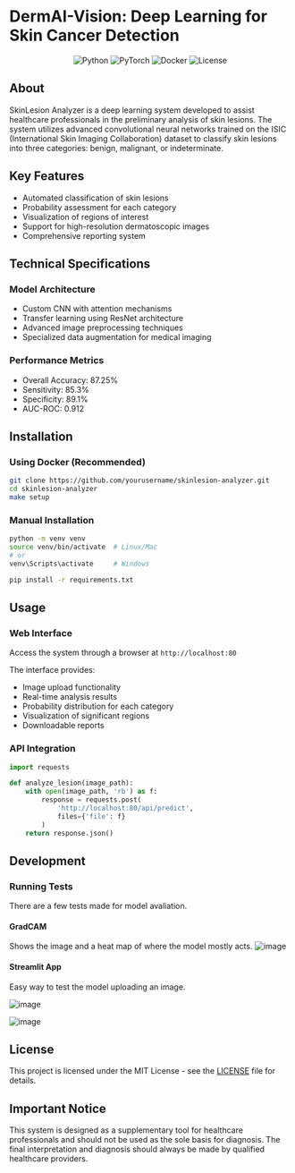 # DermAI-Vision: Deep Learning for Skin Cancer Detection

<div align="center">

![Python](https://img.shields.io/badge/Python-3.10-blue.svg)
![PyTorch](https://img.shields.io/badge/PyTorch-2.0-red.svg)
![Docker](https://img.shields.io/badge/Docker-20.10-blue.svg)
![License](https://img.shields.io/badge/license-MIT-green.svg)

</div>

## About

SkinLesion Analyzer is a deep learning system developed to assist healthcare professionals in the preliminary analysis of skin lesions. The system utilizes advanced convolutional neural networks trained on the ISIC (International Skin Imaging Collaboration) dataset to classify skin lesions into three categories: benign, malignant, or indeterminate.

## Key Features

- Automated classification of skin lesions
- Probability assessment for each category
- Visualization of regions of interest
- Support for high-resolution dermatoscopic images
- Comprehensive reporting system

## Technical Specifications

### Model Architecture
- Custom CNN with attention mechanisms
- Transfer learning using ResNet architecture
- Advanced image preprocessing techniques
- Specialized data augmentation for medical imaging

### Performance Metrics
- Overall Accuracy: 87.25%
- Sensitivity: 85.3%
- Specificity: 89.1%
- AUC-ROC: 0.912

## Installation

### Using Docker (Recommended)
```bash
git clone https://github.com/yourusername/skinlesion-analyzer.git
cd skinlesion-analyzer
make setup
```

### Manual Installation
```bash
python -m venv venv
source venv/bin/activate  # Linux/Mac
# or
venv\Scripts\activate     # Windows

pip install -r requirements.txt
```

## Usage

### Web Interface
Access the system through a browser at `http://localhost:80`

The interface provides:
- Image upload functionality
- Real-time analysis results
- Probability distribution for each category
- Visualization of significant regions
- Downloadable reports

### API Integration
```python
import requests

def analyze_lesion(image_path):
    with open(image_path, 'rb') as f:
        response = requests.post(
            'http://localhost:80/api/predict',
            files={'file': f}
        )
    return response.json()
```

## Development

### Running Tests

There are a few tests made for model avaliation.

#### GradCAM

Shows the image and a heat map of where the model mostly acts.
![image](https://github.com/user-attachments/assets/7975f2a1-e0f7-4e34-8140-954fdb6c35e7)

#### Streamlit App

Easy way to test the model uploading an image.

![image](https://github.com/user-attachments/assets/04ca0dbd-15d4-40cd-a1d3-fbf4a737d8cd)

![image](https://github.com/user-attachments/assets/8461352a-d261-450d-a93b-727cc26e07af)


## License

This project is licensed under the MIT License - see the [LICENSE](LICENSE) file for details.

## Important Notice

This system is designed as a supplementary tool for healthcare professionals and should not be used as the sole basis for diagnosis. The final interpretation and diagnosis should always be made by qualified healthcare providers.
